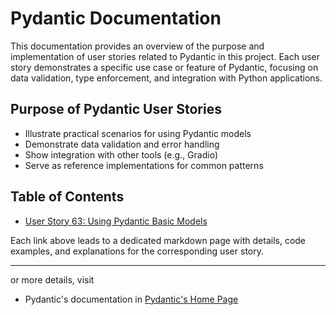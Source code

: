 # Pydantic Documentation

This documentation provides an overview of the purpose and implementation of user stories related to Pydantic in this project. Each user story demonstrates a specific use case or feature of Pydantic, focusing on data validation, type enforcement, and integration with Python applications.

## Purpose of Pydantic User Stories
- Illustrate practical scenarios for using Pydantic models
- Demonstrate data validation and error handling
- Show integration with other tools (e.g., Gradio)
- Serve as reference implementations for common patterns

## Table of Contents

- [User Story 63: Using Pydantic Basic Models](/Pydantic-Concepts/User-Story-63-Using-Pydantic-Basic-Models)

Each link above leads to a dedicated markdown page with details, code examples, and explanations for the corresponding user story.

---
or more details, visit 
 - Pydantic's documentation in [Pydantic's Home Page](https://docs.pydantic.dev/latest/)